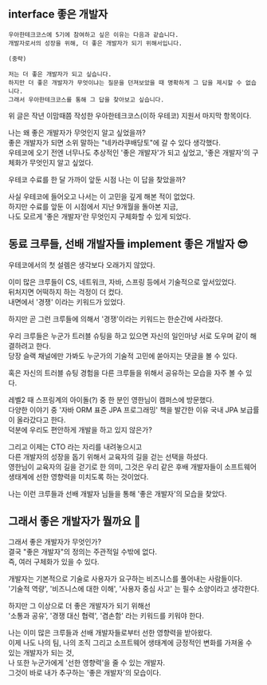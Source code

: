 ## interface 좋은 개발자

```
우아한테크코스에 5기에 참여하고 싶은 이유는 다음과 같습니다.
개발자로서의 성장을 위해, 더 좋은 개발자가 되기 위해서입니다.

(중략)

저는 더 좋은 개발자가 되고 싶습니다.
하지만 더 좋은 개발자가 무엇이냐는 질문을 던져보았을 때 명확하게 그 답을 제시할 수 없습니다.
그래서 우아한테크코스를 통해 그 답을 찾아보고 싶습니다.
```

위 글은 작년 이맘때쯤 작성한 우아한테크코스(이하 우테코) 지원서 마지막 항목이다.

나는 왜 좋은 개발자가 무엇인지 알고 싶었을까?</br>
좋은 개발자가 되면 소위 말하는 "네카라쿠배당토"에 갈 수 있다 생각했다.</br>
우테코에 오기 전엔 너무나도 추상적인 '좋은 개발자'가 되고 싶었고, '좋은 개발자'의 구체화가 무엇인지 알고 싶었다.

우테코 수료를 한 달 가까이 앞둔 시점 나는 이 답을 찾았을까?

사실 우테코에 들어오고 나서는 이 고민을 깊게 해본 적이 없었다.</br> 
하지만 수료를 앞둔 이 시점에서 지난 9개월을 돌아본 지금,</br>
나도 모르게 '좋은 개발자'란 무엇인지 구체화할 수 있게 되었다.</br>


## 동료 크루들, 선배 개발자들 implement 좋은 개발자 😎


우테코에서의 첫 설렘은 생각보다 오래가지 않았다.

이미 많은 크루들이 CS, 네트워크, 자바, 스프링 등에서 기술적으로 앞서있었다.</br>
뒤처지면 어떡하지 하는 걱정이 더 컸다.</br>
내면에서 '경쟁' 이라는 키워드가 있었다.</br>

하지만 곧 그런 크루들에 의해서 '경쟁'이라는 키워드는 한순간에 사라졌다.

우리 크루들은 누군가 트러블 슈팅을 하고 있으면 자신의 일인마냥 서로 도우며 같이 해결하려고 한다.</br>
당장 슬랙 채널에만 가봐도 누군가의 기술적 고민에 쏟아지는 댓글을 볼 수 있다.</br>

혹은 자신의 트러블 슈팅 경험을 다른 크루들을 위해서 공유하는 모습을 자주 볼 수 있다.

레벨2 때 스프링계의 아이돌(?) 중 한 분인 영한님이 캠퍼스에 방문했다.</br>
다양한 이야기 중 '자바 ORM 표준 JPA 프로그래밍' 책을 발간한 이유 국내 JPA 보급률이 올라갔다고 한다.</br>
덕분에 우리도 편안하게 개발을 하고 있지 않은가?</br>

그리고 이제는 CTO 라는 자리를 내려놓으시고</br>
다른 개발자의 성장을 돕기 위해서 교육자의 길을 걷는 선택을 하셨다.</br>
영한님이 교육자의 길을 걷기로 한 의미, 그것은 우리 같은 후배 개발자들이 소프트웨어 생태계에 선한 영향력을 미치도록 하는 것이었다.

나는 이런 크루들과 선배 개발자 님들을 통해 '좋은 개발자'의 모습을 찾았다.


## 그래서 좋은 개발자가 뭘까요 🤔

그래서 좋은 개발자가 무엇인가? </br>
결국 "좋은 개발자"의 정의는 주관적일 수밖에 없다.</br>
즉, 여러 구체화가 있을 수 있다.</br>

개발자는 기본적으로 기술로 사용자가 요구하는 비즈니스를 풀어내는 사람들이다.</br>
'기술적 역량', '비즈니스에 대한 이해', '사용자 중심 사고' 는 필수 소양이라고 생각한다.</br>

하지만 그 이상으로 더 좋은 개발자가 되기 위해선</br>
'소통과 공유', '경쟁 대신 협력', '겸손함' 라는 키워드를 키워야 한다.</br>

나는 이미 많은 크루들과 선배 개발자들로부터 선한 영향력을 받아왔다.</br>
이제 나도 나의 팀, 나의 조직 그리고 소프트웨어 생태계에 긍정적인 변화를 가져올 수 있는 개발자가 되는 것,</br>
나 또한 누군가에게 '선한 영향력'을 줄 수 있는 개발자.</br>
그것이 바로 내가 추구하는 '좋은 개발자'의 모습이다.</br>

